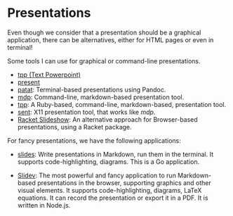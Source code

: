 Presentations
=============

Even though we consider that a presentation should be a graphical application,
there can be alternatives, either for HTML pages or even in terminal!

Some tools I can use for graphical or command-line presentations.

 - [tpp (Text Powerpoint)](https://github.com/cbbrowne/tpp)
 - [present](https://github.com/vinayak-mehta/present)
 - [patat](https://github.com/jaspervdj/patat):
   Terminal-based presentations using Pandoc.
 - [mdp](https://github.com/visit1985/mdp):
   Command-line, markdown-based presentation tool.
 - [tpp](https://synflood.at/tpp.html):
   A Ruby-based, command-line, markdown-based, presentation tool.
 - [sent](https://tools.suckless.org/sent/):
   X11 presentation tool, that works like _mdp_.
 - [Racket Slideshow](https://docs.racket-lang.org/slideshow/):
   An alternative approach for Browser-based presentations, using a Racket
   package.

For fancy presentations, we have the following applications:

 - [slides](https://github.com/maaslalani/slides):
   Write presentations in Markdown, run them in the terminal.
   It supports code-highlighting, diagrams.
   This is a Go application.

 - [Slidev](https://github.com/slidevjs/slidev):
   The most powerful and fancy application to run Markdown-based presentations
   in the browser, supporting graphics and other visual elements.
   It supports code-highlighting, diagrams, LaTeX equations.
   It can record the presentation or export it in a PDF.
   It is written in Node.js.
